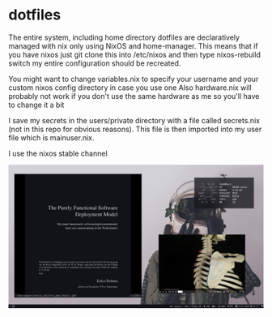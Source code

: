 # dotfiles
The entire system, including home directory dotfiles are declaratively managed with nix only using NixOS and home-manager.
This means that if you have nixos just git clone this into /etc/nixos and then type nixos-rebuild switch my entire configuration should be recreated.

You might want to change variables.nix to specify your username and your custom nixos config directory in case you use one
Also hardware.nix will probably not work if you don't use the same hardware as me so you'll have to change it a bit

I save my secrets in the users/private directory with a file called secrets.nix (not in this repo for obvious reasons). This file is then imported into my user file which is mainuser.nix.

I use the nixos stable channel

![screenshot](rice.png)

